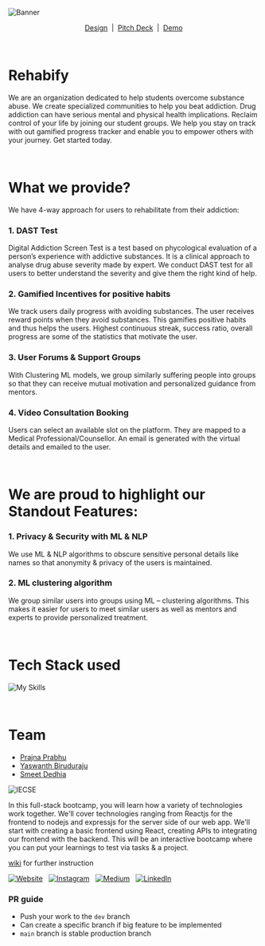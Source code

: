 ![Banner](https://user-images.githubusercontent.com/74554892/226598320-eebdbf3e-7883-44db-b354-c672689c59cd.png)


<p align="center">
    <a href="https://www.figma.com/file/GsYMX3dQ32dP5r6eO2HzRP/rehabify?node-id=0%3A1&t=HgzxrCcDosvUghiN-1">Design</a> 
    <span>&nbsp;|&nbsp;</span>
    <a href="https://www.canva.com/design/DAFdiOefoeY/S-sbft0LT5aby8cs7ylNxA/view?          utm_content=DAFdiOefoeY&utm_campaign=designshare&utm_medium=link&utm_source=publishsharelink">Pitch Deck</a>
    <span>&nbsp;|&nbsp;</span>
  <a href="https://drive.google.com/file/d/1fMY63FqE_nVhjQH4qZ1xffawBDfghzhQ/view?usp=sharing">Demo</a>
</p>

<br>

# Rehabify
We are an organization dedicated to help students overcome substance abuse. We create specialized communities to help you beat addiction.
Drug addiction can have serious mental and physical health implications. Reclaim control of your life by joining our student groups.
We help you stay on track with out gamified progress tracker and enable you to empower others with your journey. Get started today.

<br>

# What we provide?
We have 4-way approach for users to rehabilitate from their addiction:

### <b> 1. DAST Test </b> <br>
Digital Addiction Screen Test is a test based on phycological evaluation of a person’s experience with addictive substances. It is a clinical approach to analyse drug abuse severity made by expert. We conduct DAST test for all users to better understand the severity and give them the right kind of help.

### <b> 2. Gamified Incentives for positive habits </b><br>
We track users daily progress with avoiding substances. The user receives reward points when they avoid substances. This gamifies positive habits and thus helps the users. Highest continuous streak, success ratio, overall progress are some of the statistics that motivate the user.

### <b> 3. User Forums & Support Groups</b><br>
With Clustering ML models, we group similarly suffering people into groups so that they can receive mutual motivation and personalized guidance from mentors.

### <b> 4. Video Consultation Booking</b><br>
Users can select an available slot on the platform. They are mapped to a Medical Professional/Counsellor. An email is generated with the virtual details and emailed to the user.

<br>

# We are proud to highlight our Standout Features:

### <b>1.	Privacy & Security with ML & NLP</b> <br>
We use ML & NLP algorithms to obscure sensitive personal details like names so that anonymity & privacy of the users is maintained.
    
### <b>2.	ML clustering algorithm</b> <br>
We group similar users into groups using ML – clustering algorithms. This makes it easier for users to meet similar users as well as mentors and experts to provide personalized treatment.


<br>

# Tech Stack used
![My Skills](https://skillicons.dev/icons?i=mongodb,express,react,nodejs,vite,javascript,redux,python,figma)

<br>


# Team 
- [Prajna Prabhu](https://github.com/Prajnaprabhu3)
- [Yaswanth Biruduraju](https://github.com/Yaswanth-B)
- [Smeet Dedhia](https://github.com/Smeet-Dedhia)






![IECSE](https://user-images.githubusercontent.com/74554892/156922118-85204d93-0579-45b9-ac00-d49fe09c6272.PNG)


In this full-stack bootcamp, you will learn how a variety of technologies work together. We'll cover technologies ranging from Reactjs for the frontend to nodejs and expressjs for the server side of our web app. We'll start with creating a basic frontend using React, creating APIs to integrating our frontend with the backend. This will be an interactive bootcamp where you can put your learnings to test via tasks & a project.

[wiki](https://github.com/Prajnaprabhu3/example/wiki) for further instruction




[![Website](https://img.shields.io/badge/IECSE_Website-5237B5?style=for-the-badge&logo=About.IECSE&logoColor=white)](https://iecsemanipal.com/) &nbsp;
[![Instagram](https://img.shields.io/badge/iecsemanipal-%23E4405F.svg?style=for-the-badge&logo=Instagram&logoColor=white)](https://www.instagram.com/iecsemanipal/) &nbsp;
[![Medium](https://img.shields.io/badge/Medium-12100E?style=for-the-badge&logo=medium&logoColor=white)](https://medium.com/iecse-hashtag/latest) &nbsp;
[![LinkedIn](https://img.shields.io/badge/linkedin-%230077B5.svg?style=for-the-badge&logo=linkedin&logoColor=white)](https://www.linkedin.com/company/ie-cse-manipal/) &nbsp;

### PR guide
- Push your work to the `dev` branch 
- Can create a specific branch if big feature to be implemented
- `main` branch is stable production branch
